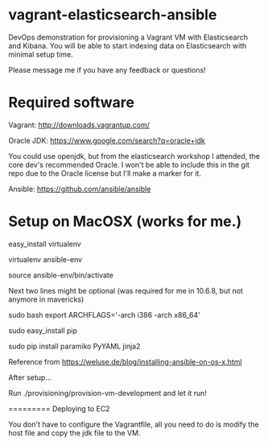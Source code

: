 vagrant-elasticsearch-ansible
=============================

DevOps demonstration for provisioning a Vagrant VM with Elasticsearch and Kibana.
You will be able to start indexing data on Elasticsearch with minimal setup time.

Please message me if you have any feedback or questions!

Required software
=============================

Vagrant: http://downloads.vagrantup.com/

Oracle JDK: https://www.google.com/search?q=oracle+jdk

  You could use openjdk, but from the elasticsearch workshop I attended, the core dev's recommended Oracle.
  I won't be able to include this in the git repo due to the Oracle license but I'll make a marker for it.
  
Ansible: https://github.com/ansible/ansible

Setup on MacOSX (works for me.)
======

easy_install virtualenv

virtualenv ansible-env

source ansible-env/bin/activate

Next two lines might be optional (was required for me in 10.6.8, but not anymore in mavericks)

  sudo bash
  export ARCHFLAGS='-arch i386 -arch x86_64'

sudo easy_install pip

sudo pip install paramiko PyYAML jinja2

Reference from https://weluse.de/blog/installing-ansible-on-os-x.html

After setup...

Run ./provisioning/provision-vm-development and let it run!

=========
Deploying to EC2

You don't have to configure the Vagrantfile, all you need to do is modify the host file and copy the jdk file to 
the VM. 
